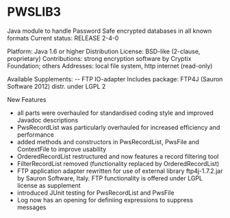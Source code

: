 # PWSLIB3
Java module to handle Password Safe encrypted databases in all known formats
Current status: RELEASE 2-4-0

Platform: Java 1.6 or higher
Distribution License: BSD-like (2-clause, proprietary)
Contributions: strong encryption software by Cryptix Foundation; others
Addresses: local file system, http internet (read-only)

Available Supplements:
-- FTP IO-adapter
Includes package: FTP4J (Sauron Software 2012) distr. under LGPL 2


New Features

- all parts were overhauled for standardised coding style and improved
  Javadoc descriptions
- PwsRecordList was particularly overhauled for increased efficiency and
  performance
- added methods and constructors in PwsRecordList, PwsFile and ContextFile
  to improve usability
- OrderedRecordList restructured and now features a record filtering tool
- FilterRecordList removed (functionality replaced by OrderedRecordList)
- FTP application adapter rewritten for use of external library ftp4j-1.7.2.jar
  by Sauron Software, Italy. FTP functionality is offered under LGPL license as
  supplement
- introduced JUnit testing for PwsRecordList and PwsFile
- Log now has an opening for definiing expressions to suppress messages

